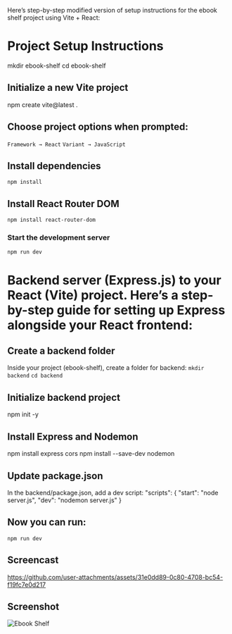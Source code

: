 Here’s step-by-step modified version of  setup instructions for the ebook shelf project using Vite + React:


# Project Setup Instructions
mkdir ebook-shelf
cd ebook-shelf

## Initialize a new Vite project
npm create vite@latest .  

## Choose project options when prompted:
`Framework → React`
`Variant → JavaScript`

## Install dependencies
`npm install`

## Install React Router DOM
`npm install react-router-dom`

### Start the development server
`npm run dev`


# Backend server (Express.js) to your React (Vite) project. Here’s a step-by-step guide for setting up Express alongside your React frontend:

## Create a backend folder
Inside your project (ebook-shelf), create a folder for backend:
`mkdir backend`
`cd backend`

## Initialize backend project
npm init -y

## Install Express and Nodemon
npm install express cors
npm install --save-dev nodemon

## Update package.json
In the backend/package.json, add a dev script:
"scripts": {
  "start": "node server.js",
  "dev": "nodemon server.js"
}

## Now you can run:
`npm run dev`

## Screencast
https://github.com/user-attachments/assets/31e0dd89-0c80-4708-bc54-f19fc7e0d217

## Screenshot
![Ebook Shelf](https://github.com/user-attachments/assets/33a7a333-b7cd-4833-a52a-f5794a9e1192)

